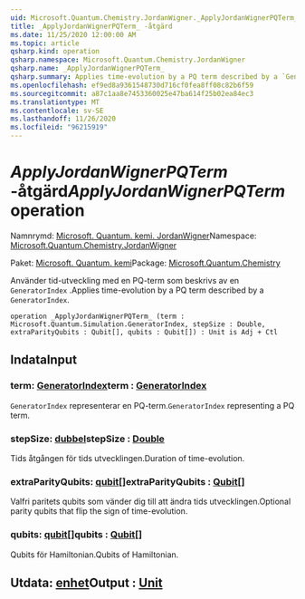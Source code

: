 ```yaml
---
uid: Microsoft.Quantum.Chemistry.JordanWigner._ApplyJordanWignerPQTerm_
title: _ApplyJordanWignerPQTerm_ -åtgärd
ms.date: 11/25/2020 12:00:00 AM
ms.topic: article
qsharp.kind: operation
qsharp.namespace: Microsoft.Quantum.Chemistry.JordanWigner
qsharp.name: _ApplyJordanWignerPQTerm_
qsharp.summary: Applies time-evolution by a PQ term described by a `GeneratorIndex`.
ms.openlocfilehash: ef9ed8a9361548730d716cf0fea8ff08c82b6f59
ms.sourcegitcommit: a87c1aa8e7453360025e47ba614f25b02ea84ec3
ms.translationtype: MT
ms.contentlocale: sv-SE
ms.lasthandoff: 11/26/2020
ms.locfileid: "96215919"
---
```

# <a name="_applyjordanwignerpqterm_-operation"></a><span data-ttu-id="6af4b-102">_ApplyJordanWignerPQTerm_ -åtgärd</span><span class="sxs-lookup"><span data-stu-id="6af4b-102">_ApplyJordanWignerPQTerm_ operation</span></span>

<span data-ttu-id="6af4b-103">Namnrymd: [Microsoft. Quantum. kemi. JordanWigner](xref:Microsoft.Quantum.Chemistry.JordanWigner)</span><span class="sxs-lookup"><span data-stu-id="6af4b-103">Namespace: [Microsoft.Quantum.Chemistry.JordanWigner](xref:Microsoft.Quantum.Chemistry.JordanWigner)</span></span>

<span data-ttu-id="6af4b-104">Paket: [Microsoft. Quantum. kemi](https://nuget.org/packages/Microsoft.Quantum.Chemistry)</span><span class="sxs-lookup"><span data-stu-id="6af4b-104">Package: [Microsoft.Quantum.Chemistry](https://nuget.org/packages/Microsoft.Quantum.Chemistry)</span></span>


<span data-ttu-id="6af4b-105">Använder tid-utveckling med en PQ-term som beskrivs av en `GeneratorIndex` .</span><span class="sxs-lookup"><span data-stu-id="6af4b-105">Applies time-evolution by a PQ term described by a `GeneratorIndex`.</span></span>

```qsharp
operation _ApplyJordanWignerPQTerm_ (term : Microsoft.Quantum.Simulation.GeneratorIndex, stepSize : Double, extraParityQubits : Qubit[], qubits : Qubit[]) : Unit is Adj + Ctl
```


## <a name="input"></a><span data-ttu-id="6af4b-106">Indata</span><span class="sxs-lookup"><span data-stu-id="6af4b-106">Input</span></span>

### <a name="term--generatorindex"></a><span data-ttu-id="6af4b-107">term: [GeneratorIndex](xref:Microsoft.Quantum.Simulation.GeneratorIndex)</span><span class="sxs-lookup"><span data-stu-id="6af4b-107">term : [GeneratorIndex](xref:Microsoft.Quantum.Simulation.GeneratorIndex)</span></span>

<span data-ttu-id="6af4b-108">`GeneratorIndex` representerar en PQ-term.</span><span class="sxs-lookup"><span data-stu-id="6af4b-108">`GeneratorIndex` representing a PQ term.</span></span>


### <a name="stepsize--double"></a><span data-ttu-id="6af4b-109">stepSize: [dubbel](xref:microsoft.quantum.lang-ref.double)</span><span class="sxs-lookup"><span data-stu-id="6af4b-109">stepSize : [Double](xref:microsoft.quantum.lang-ref.double)</span></span>

<span data-ttu-id="6af4b-110">Tids åtgången för tids utvecklingen.</span><span class="sxs-lookup"><span data-stu-id="6af4b-110">Duration of time-evolution.</span></span>


### <a name="extraparityqubits--qubit"></a><span data-ttu-id="6af4b-111">extraParityQubits: [qubit](xref:microsoft.quantum.lang-ref.qubit)[]</span><span class="sxs-lookup"><span data-stu-id="6af4b-111">extraParityQubits : [Qubit](xref:microsoft.quantum.lang-ref.qubit)[]</span></span>

<span data-ttu-id="6af4b-112">Valfri paritets qubits som vänder dig till att ändra tids utvecklingen.</span><span class="sxs-lookup"><span data-stu-id="6af4b-112">Optional parity qubits that flip the sign of time-evolution.</span></span>


### <a name="qubits--qubit"></a><span data-ttu-id="6af4b-113">qubits: [qubit](xref:microsoft.quantum.lang-ref.qubit)[]</span><span class="sxs-lookup"><span data-stu-id="6af4b-113">qubits : [Qubit](xref:microsoft.quantum.lang-ref.qubit)[]</span></span>

<span data-ttu-id="6af4b-114">Qubits för Hamiltonian.</span><span class="sxs-lookup"><span data-stu-id="6af4b-114">Qubits of Hamiltonian.</span></span>



## <a name="output--unit"></a><span data-ttu-id="6af4b-115">Utdata: [enhet](xref:microsoft.quantum.lang-ref.unit)</span><span class="sxs-lookup"><span data-stu-id="6af4b-115">Output : [Unit](xref:microsoft.quantum.lang-ref.unit)</span></span>

